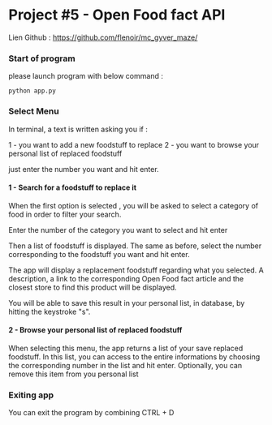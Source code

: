 # Project #5 - Open Food fact API

  Lien Github : https://github.com/flenoir/mc_gyver_maze/

### Start of program

please launch program with below command : 
```
python app.py
```

### Select Menu

In terminal, a text is written asking you if : 

1 - you want to add a new foodstuff to replace
2 - you want to browse your personal list of replaced foodstuff

just  enter the number you want and hit enter. 

#### 1  - Search for a foodstuff to replace it 

When the first option is selected , you will be asked to select a category of food in order to filter your search. 

Enter the number of the category you want to select and hit enter

Then a list of foodstuff is displayed. The same as before, select the number corresponding to the foodstuff you want and hit enter. 

The app will display a replacement foodstuff regarding what you selected. A description, a link to the corresponding Open Food fact article and the closest store to find this product will be displayed.

You will be able to save this result in your personal list, in database, by hitting the keystroke "s".


#### 2  - Browse your personal list of replaced foodstuff

  When selecting this menu, the app returns a list of your save replaced foodstuff. In this list, you can access to the entire informations by choosing the corresponding number in the list and hit enter. 
Optionally, you can remove this item from you personal list
  
  
  ### Exiting app
  
   You can exit the program by combining CTRL + D
